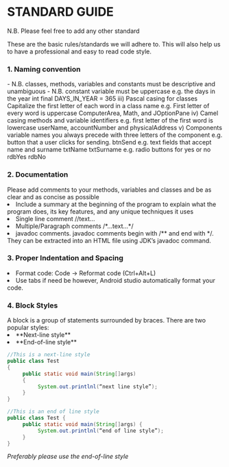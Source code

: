 # STANDARD GUIDE
N.B. Please feel free to add any other standard 

These are the basic rules/standards we will adhere to. This will also help us to have a professional and easy to read code style.

<h3>1. Naming convention</h3>
- N.B. classes, methods, variables and constants must be descriptive and unambiguous
- N.B. constant variable must be uppercase
e.g. the days in the year
int final DAYS_IN_YEAR = 365
            iii) Pascal casing for classes
Capitalize the first letter of each word in a class name
e.g. First letter of every word is uppercase
ComputerArea, Math, and JOptionPane
            iv) Camel casing methods and variable identifiers
e.g. first letter of the first word is lowercase
	userName, accountNumber and physicalAddress
            v) Components variable names you always precede with three letters of the component
e.g. button that a user clicks for sending.
btnSend
e.g. text fields that accept name and surname
		txtName
		txtSurname
       e.g. radio buttons for yes or no
		rdbYes
		rdbNo
		
<h3>2. Documentation</h3>
</li>Please add comments to your methods, variables and classes and be as clear and as concise as possible</li>
<li>Include a summary at the beginning of the program to explain what the program does, its key features, and any unique techniques it uses</li>
<li>Single line comment //text... </li>
<li>Multiple/Paragraph comments /*...text...*/ </li>
<li>javadoc comments. javadoc comments begin with /** and end with */. They can be extracted into an HTML file using JDK’s javadoc command. </li>

<h3>3. Proper Indentation and Spacing</h3>
<li>Format code:	Code -> Reformat code (Ctrl+Alt+L)</li>
<li>Use tabs if need be however, Android studio automatically format your code.</li>

<h3>4. Block Styles</h3>
A block is a group of statements surrounded by braces. There are two popular styles:
<li>**Next-line style**</li>
<li>**End-of-line style**</li>


```java
//This is a next-line style
public class Test
{
     public static void main(String[]args)
     {
          System.out.printlnl(“next line style”);
     }
}
```
```java
//This is an end of line style
public class Test {
     public static void main(String[]args) {
          System.out.printlnl(“end of line style”);
     }
}
```

<i>Preferably please use the end-of-line style</i>
